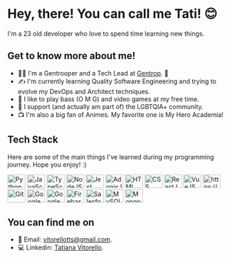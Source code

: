 # Hey, there! You can call me Tati! 😊 ###

I'm a 23 old developer who love to spend time learning new things.

## Get to know more about me!

* 👩‍💻 I'm a Gentrooper and a Tech Lead at [Gentrop](https://gentrop.com). 💛
* ✍️ I'm currently learning Quality Software Engineering and trying to evolve my DevOps and Architect techniques.
* 🎸 I like to play bass (O M G) and video games at my free time.
* 🌈 I support (and actually am part of) the LGBTQIA+ community.
* 📺 I'm also a big fan of Animes. My favorite one is My Hero Academia!

## Tech Stack

Here are some of the main things I've learned during my programming journey. Hope you enjoy! :)

<a href="https://www.python.org/"><img src="https://cdn.jsdelivr.net/gh/devicons/devicon/icons/python/python-original.svg" height="30" width="40" alt="Python"/></a>
<a href="https://js.org/"><img src="https://cdn.jsdelivr.net/gh/devicons/devicon/icons/javascript/javascript-original.svg" height="30" width="40" alt="JavaScript" /></a>
<a href="https://www.typescriptlang.org/"><img src="https://cdn.jsdelivr.net/gh/devicons/devicon/icons/typescript/typescript-original.svg" height="30" width="40" alt="TypeScript" /></a>
<a href="https://nodejs.org/en/"><img src="https://cdn.jsdelivr.net/gh/devicons/devicon/icons/nodejs/nodejs-original.svg" height="30" width="40" alt="NodeJS" /></a>
<a href="https://jestjs.io/pt-BR/docs/jest-community"><img src="https://cdn.jsdelivr.net/gh/devicons/devicon/icons/jest/jest-plain.svg" height="30" width="40" alt="Jest" /></a>
<a href="https://adonisjs.com/"><img src="https://cdn.jsdelivr.net/gh/devicons/devicon/icons/adonisjs/adonisjs-original.svg" height="30" width="40" alt="AdonisJS" /></a>
<a href="https://www.w3.org/html/"><img src="https://cdn.jsdelivr.net/gh/devicons/devicon/icons/html5/html5-original.svg" height="30" width="40" alt="HTML" /></a>
<a href="https://www.w3.org/Style/CSS/"><img src="https://cdn.jsdelivr.net/gh/devicons/devicon/icons/css3/css3-original.svg" height="30" width="40" alt="CSS" /></a>
<a href="https://pt-br.reactjs.org/"><img src="https://cdn.jsdelivr.net/gh/devicons/devicon/icons/react/react-original.svg" height="30" width="40" alt="ReactJS" /></a>
<a href="https://vuejs.org/"><img src="https://cdn.jsdelivr.net/gh/devicons/devicon/icons/vuejs/vuejs-original.svg" alt="VueJS" height="30" width="40" /></a>
<a href="https://webpack.js.org/"><img src="https://cdn.jsdelivr.net/gh/devicons/devicon/icons/webpack/webpack-original.svg" height="30" width="40" alt="https://webpack.js.org/" /></a>
<a href="https://git-scm.com/"><img src="https://cdn.jsdelivr.net/gh/devicons/devicon/icons/git/git-original.svg" height="30" width="40" alt="Git" /></a>
<a href="https://workspace.google.com/intl/pt-BR/"><img src="https://cdn.jsdelivr.net/gh/devicons/devicon/icons/google/google-original.svg" height="30" width="40" alt="Google Workspace" /></a>
<a href="https://cloud.google.com/"><img src="https://cdn.jsdelivr.net/gh/devicons/devicon/icons/googlecloud/googlecloud-original.svg" height="30" width="40" alt="Google Cloud Platform" /></a>
<a href="https://firebase.google.com/?hl=pt"><img src="https://cdn.jsdelivr.net/gh/devicons/devicon/icons/firebase/firebase-plain.svg" height="30" width="40" alt="Firebase" /></a>
<a href="https://www.salesforce.com/br/products/marketing-cloud/overview/"><img src="https://cdn.jsdelivr.net/gh/devicons/devicon/icons/salesforce/salesforce-original.svg" height="30" width="40" alt="Salesforce Marketing Cloud" /></a>
<a href="https://www.mysql.com/"><img src="https://cdn.jsdelivr.net/gh/devicons/devicon/icons/mysql/mysql-original.svg" height="30" width="40" alt="MySQL" /></a>
<a href="https://www.mongodb.com/pt-br"><img src="https://cdn.jsdelivr.net/gh/devicons/devicon/icons/mongodb/mongodb-original.svg" height="30" width="40" alt="MongoDB" /></a>

## You can find me on

* 📩 Email: [vitorellotts@gmail.com](vitorellotts@gmail.com).
* 💻 Linkedin: [Tatiana Vitorello](https://www.linkedin.com/in/vitorellotatiana/).

